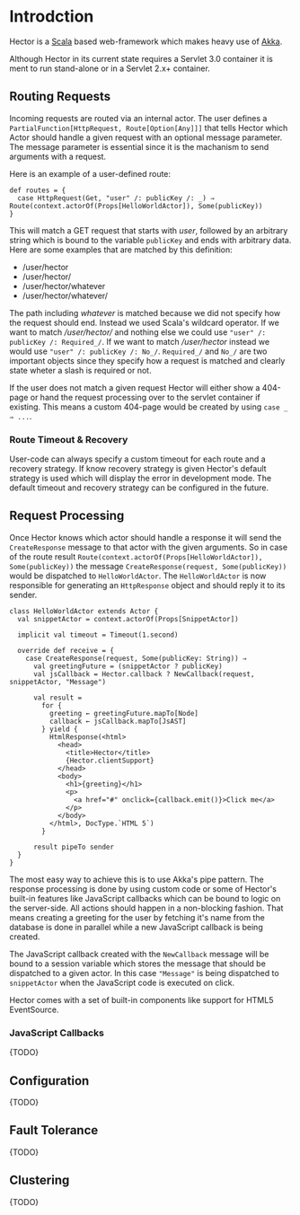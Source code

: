 # Introdction
Hector is a <a href="http://www.scala-lang.org/">Scala</a> based web-framework which makes heavy use of <a href="http://www.akka.io/">Akka</a>.

Although Hector in its current state requires a Servlet 3.0 container it is ment to run stand-alone or in a Servlet 2.x+ container.

## Routing Requests

Incoming requests are routed via an internal actor. The user defines a `PartialFunction[HttpRequest, Route[Option[Any]]]` that tells Hector which Actor should handle a given request with an optional message parameter.
The message parameter is essential since it is the machanism to send arguments with a request.

Here is an example of a user-defined route:

```
def routes = {
  case HttpRequest(Get, "user" /: publicKey /: _) ⇒  Route(context.actorOf(Props[HelloWorldActor]), Some(publicKey))
}
```

This will match a GET request that starts with *user*, followed by an arbitrary string which is bound to the variable `publicKey` and ends with arbitrary data.
Here are some examples that are matched by this definition:

* /user/hector
* /user/hector/
* /user/hector/whatever
* /user/hector/whatever/

The path including *whatever* is matched because we did not specify how the request should end. Instead we used Scala's wildcard operator. 
If we want to match */user/hector/* and nothing else  we could use `"user" /: publicKey /: Required_/`. If we want to match */user/hector* instead we would use `"user" /: publicKey /: No_/`.
`Required_/` and `No_/` are two important objects since they specify how a request is matched and clearly state wheter a slash is required or not.

If the user does not match a given request Hector will either show a 404-page or hand the request processing over to the servlet container if existing. This means a custom 404-page would be created by using `case _ ⇒ ...`.

### Route Timeout & Recovery

User-code can always specify a custom timeout for each route and a recovery strategy. If know recovery strategy is given Hector's default strategy is used which will display the error in development mode. The default timeout and recovery strategy can be configured in the future.

## Request Processing

Once Hector knows which actor should handle a response it will send the `CreateResponse` message to that actor with the given arguments. So in case of the route result `Route(context.actorOf(Props[HelloWorldActor]), Some(publicKey))` the message `CreateResponse(request, Some(publicKey))` would be dispatched to `HelloWorldActor`.
The `HelloWorldActor` is now responsible for generating an `HttpResponse` object and should reply it to its sender.

```
class HelloWorldActor extends Actor {
  val snippetActor = context.actorOf(Props[SnippetActor])

  implicit val timeout = Timeout(1.second)

  override def receive = {
    case CreateResponse(request, Some(publicKey: String)) ⇒
      val greetingFuture = (snippetActor ? publicKey)
      val jsCallback = Hector.callback ? NewCallback(request, snippetActor, "Message")

      val result =
        for {
          greeting ← greetingFuture.mapTo[Node]
          callback ← jsCallback.mapTo[JsAST]
        } yield {
          HtmlResponse(<html>
            <head>
              <title>Hector</title>
              {Hector.clientSupport}
            </head>
            <body>
              <h1>{greeting}</h1>
              <p>
                <a href="#" onclick={callback.emit()}>Click me</a>
              </p>
            </body>
          </html>, DocType.`HTML 5`)
        }

      result pipeTo sender
  }
}
```

The most easy way to achieve this is to use Akka's pipe pattern. The response processing is done by using custom code or some of Hector's built-in features like JavaScript callbacks which can be bound to logic on the server-side. 
All actions should happen in a non-blocking fashion. That means creating a greeting for the user by fetching it's name from the database is done in parallel while a new JavaScript callback is being created.

The JavaScript callback created with the `NewCallback` message will be bound to a session variable which stores the message that should be dispatched to a given actor. In this case `"Message"` is being dispatched to `snippetActor` when the JavaScript code is executed on click.

Hector comes with a set of built-in components like support for HTML5 EventSource.

### JavaScript Callbacks

{TODO}

## Configuration

{TODO}

## Fault Tolerance

{TODO}

## Clustering

{TODO}
